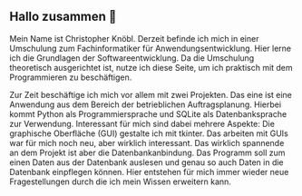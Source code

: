 ## Hallo zusammen 👋

Mein Name ist Christopher Knöbl. Derzeit befinde ich mich in einer Umschulung zum Fachinformatiker für Anwendungsentwicklung. Hier lerne ich die Grundlagen der Softwareentwicklung.
Da die Umschulung theoretisch ausgerichtet ist, nutze ich diese Seite, um ich praktisch mit dem Programmieren zu beschäftigen. 

Zur Zeit beschäftige ich mich vor allem mit zwei Projekten. Das eine ist eine Anwendung aus dem Bereich der betrieblichen Auftragsplanung. Hierbei kommt Python als Programmiersprache und SQLite als Datenbanksprache zur Verwendung. 
Interessant für mich sind dabei mehrere Aspekte: Die graphische Oberfläche (GUI) gestalte ich mit tkinter. Das arbeiten mit GUIs war für mich noch neu, aber wirklich interessant. Das wirklich spannende an dem Projekt ist aber die Datenbankanbindung.
Das Programm soll zum einen Daten aus der Datenbank auslesen und genau so auch Daten in die Datenbank einpflegen können. Hier entstehen für mich immer wieder neue Fragestellungen durch die ich mein Wissen erweitern kann.

<!--
**ChristopherKnoebl/ChristopherKnoebl** is a ✨ _special_ ✨ repository because its `README.md` (this file) appears on your GitHub profile.

Here are some ideas to get you started:

- 🔭 I’m currently working on ...
- 🌱 I’m currently learning ...
- 👯 I’m looking to collaborate on ...
- 🤔 I’m looking for help with ...
- 💬 Ask me about ...
- 📫 How to reach me: ...
- 😄 Pronouns: ...
- ⚡ Fun fact: ...
-->
